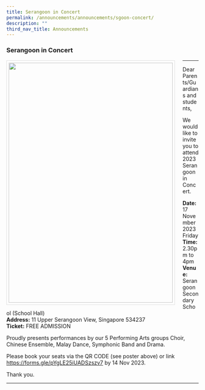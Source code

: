 ```yaml
---
title: Serangoon in Concert
permalink: /announcements/announcements/sgoon-concert/
description: ""
third_nav_title: Announcements
---
```

### Serangoon in Concert

<img src="/images/Announcements/sss%20in%20concert%20poster.png" style="width:430px; height:630px; margin-right:20px; border:0.5px solid Gainsboro; padding: 5px" align="Left">

<hr>

Dear Parents/Guardians and students,

We would like to invite you to attend 2023 Serangoon in Concert.

**Date:** 17 November 2023 Friday<br>
**Time:** 2.30pm to 4pm<br>
**Venue:** Serangoon Secondary School (School Hall)<br>
**Address:** 11 Upper Serangoon View, Singapore 534237<br>
**Ticket:** FREE ADMISSION

Proudly presents performances by our 5 Performing Arts groups Choir, Chinese Ensemble, Malay Dance, Symphonic Band and Drama.

Please book your seats via the QR CODE (see poster above) or link https://forms.gle/pYgLE25iUADSzszv7
by 14 Nov 2023.

Thank you.

<hr>